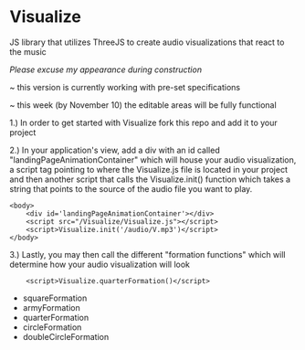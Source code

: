 # Visualize
JS library that utilizes ThreeJS to create audio visualizations that react to the music

*Please excuse my appearance during construction*

~ this version is currently working with pre-set specifications

~ this week (by November 10) the editable areas will be fully functional

1.)  In order to get started with Visualize fork this repo and add it to your project

2.)  In your application's view, add a div with an id called "landingPageAnimationContainer" which will house your audio visualization, a script tag pointing to where the Visualize.js file is located in your project and then another script that calls the Visualize.init() function which takes a string that points to the source of the audio file you want to play.

```
<body>
    <div id='landingPageAnimationContainer'></div>
    <script src="/Visualize/Visualize.js"></script>
    <script>Visualize.init('/audio/V.mp3')</script>
</body>
```

3.) Lastly, you may then call the different "formation functions" which will determine how your audio visualization will look
```
    <script>Visualize.quarterFormation()</script>
```
- squareFormation
- armyFormation
- quarterFormation
- circleFormation
- doubleCircleFormation
